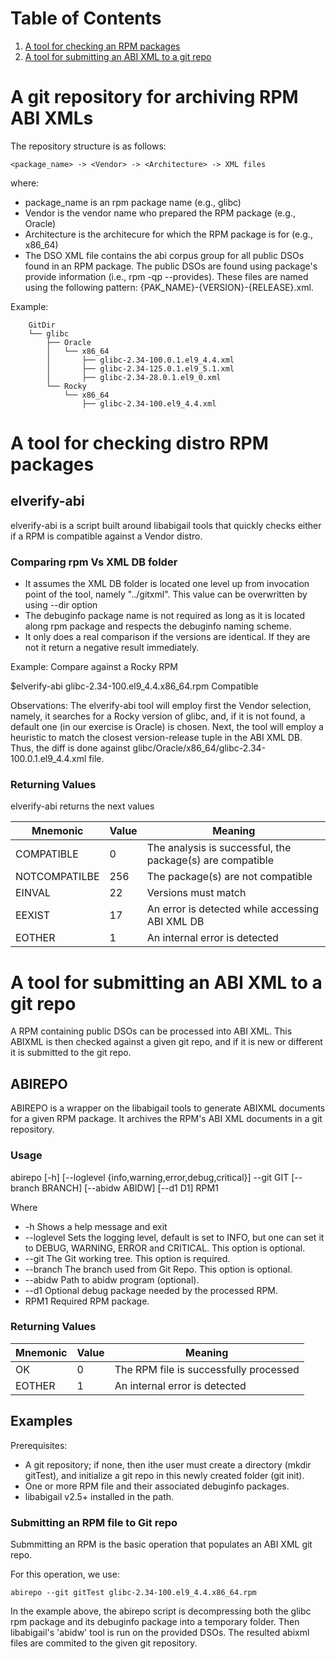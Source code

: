 
# Table of Contents

1.  [A tool for checking an RPM packages](#elverify-abi)
2.  [A tool for submitting an ABI XML to a git repo](#abirepo)

# A git repository for archiving RPM ABI XMLs

The repository structure is as follows:

    <package_name> -> <Vendor> -> <Architecture> -> XML files

where:

-   package_name is an rpm package name (e.g., glibc)
-   Vendor is the vendor name who prepared the RPM package (e.g., Oracle)
-   Architecture is the architecure for which the RPM package is for (e.g., x86_64)
-   The DSO XML file contains the abi corpus group for all public DSOs
    found in an RPM package. The public DSOs are found using package's
    provide information (i.e., rpm -qp --provides). These files are
    named using the following pattern:
    {PAK_NAME}-{VERSION}-{RELEASE}.xml.

Example:

```text
    GitDir
    └── glibc
        ├── Oracle
        │   └── x86_64
        │       ├── glibc-2.34-100.0.1.el9_4.4.xml
        │       ├── glibc-2.34-125.0.1.el9_5.1.xml
        │       ├── glibc-2.34-28.0.1.el9_0.xml
        └── Rocky
            └── x86_64
                ├── glibc-2.34-100.el9_4.4.xml
```

<a id="dsitrocompat"></a>
# A tool for checking distro RPM packages

## elverify-abi

elverify-abi is a script built around libabigail tools that
quickly checks either if a RPM is compatible against a Vendor distro.

### Comparing rpm Vs XML DB folder

- It assumes the XML DB folder is located one level up from invocation
 point of the tool, namely "../gitxml". This value can be overwritten
 by using --dir <newFolder> option
- The debuginfo package name is not required as long as it is located
 along rpm package and respects the debuginfo naming scheme.
- It only does a real comparison if the versions are identical. If
 they are not it return a negative result immediately.

Example: Compare against a Rocky RPM

$elverify-abi glibc-2.34-100.el9_4.4.x86_64.rpm
Compatible

Observations: The elverify-abi tool will employ first the Vendor
 selection, namely, it searches for a Rocky version of glibc, and, if
 it is not found, a default one (in our exercise is Oracle) is chosen.
 Next, the tool will employ a heuristic to match the closest
 version-release tuple in the ABI XML DB. Thus, the diff is done
 against glibc/Oracle/x86_64/glibc-2.34-100.0.1.el9_4.4.xml file.

### Returning Values

elverify-abi returns the next values

| Mnemonic | Value | Meaning |
|----------|-------|---------|
| COMPATIBLE | 0 | The analysis is successful, the package(s) are compatible |
| NOTCOMPATILBE| 256 | The package(s) are not compatible |
| EINVAL | 22 | Versions must match |
| EEXIST | 17 | An error is detected while accessing ABI XML DB |
| EOTHER  | 1  | An internal error is detected |

<a id="abirepo"></a>

# A tool for submitting an ABI XML to a git repo

A RPM containing public DSOs can be processed into ABI XML. This
 ABIXML is then checked against a given git repo, and if it is new or
 different it is submitted to the git repo.

## ABIREPO

ABIREPO is a wrapper on the libabigail tools to generate ABIXML
documents for a given RPM package. It archives the RPM's ABI XML
documents in a git repository.

### Usage

abirepo [-h] [--loglevel {info,warning,error,debug,critical}] --git GIT [--branch BRANCH]
        [--abidw ABIDW] [--d1 D1]
        RPM1

Where

-   -h Shows a help message and exit
-   --loglevel Sets the logging level, default is set to INFO, but one
    can set it to DEBUG, WARNING, ERROR and CRITICAL. This option is optional.
-   --git The Git working tree. This option is required.
-   --branch The branch used from Git Repo. This option is optional.
-   --abidw Path to abidw program (optional).
-   --d1 Optional debug package needed by the processed RPM.
-   RPM1 Required RPM package.

### Returning Values

| Mnemonic | Value | Meaning |
|----------|-------|---------|
| OK | 0 | The RPM file is successfully processed |
| EOTHER  | 1  | An internal error is detected |

## Examples

Prerequisites:

-   A git repository; if none, then ithe user must create a
    directory (mkdir gitTest), and initialize a git repo in
    this newly created folder (git init).
-   One or more RPM file and their associated debuginfo packages.
-   libabigail v2.5+ installed in the path.

### Submitting an RPM file to Git repo

Submmitting an RPM is the basic operation that populates an ABI XML git repo.

For this operation, we use:

    abirepo --git gitTest glibc-2.34-100.el9_4.4.x86_64.rpm

In the example above, the abirepo script is decompressing both
the glibc rpm package and its debuginfo package into a temporary
folder. Then libabigail's 'abidw' tool is run on the provided DSOs.
The resulted abixml files are commited to the given git repository.

